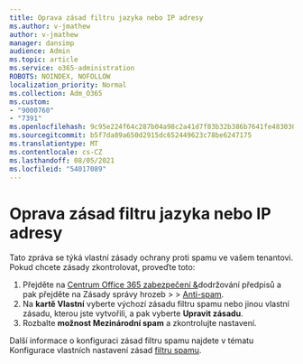 ```yaml
---
title: Oprava zásad filtru jazyka nebo IP adresy
ms.author: v-jmathew
author: v-jmathew
manager: dansimp
audience: Admin
ms.topic: article
ms.service: o365-administration
ROBOTS: NOINDEX, NOFOLLOW
localization_priority: Normal
ms.collection: Adm_O365
ms.custom:
- "9000760"
- "7391"
ms.openlocfilehash: 9c95e224f64c287b04a98c2a41d7f83b32b386b7641fe483030fa8cc931855a8
ms.sourcegitcommit: b5f7da89a650d2915dc652449623c78be6247175
ms.translationtype: MT
ms.contentlocale: cs-CZ
ms.lasthandoff: 08/05/2021
ms.locfileid: "54017089"
---
```

# <a name="fix-languageip-filter-policy"></a>Oprava zásad filtru jazyka nebo IP adresy

Tato zpráva se týká vlastní zásady ochrany proti spamu ve vašem tenantovi. Pokud chcete zásady zkontrolovat, proveďte toto:

1. Přejděte na [Centrum Office 365 zabezpečení &](https://go.microsoft.com/fwlink/p/?linkid=2077143)dodržování předpisů a pak přejděte na Zásady správy hrozeb   >    >  [Anti-spam](https://go.microsoft.com/fwlink/?linkid=2101518).
2. Na **kartě Vlastní** vyberte  výchozí zásadu filtru spamu nebo jinou vlastní zásadu, kterou jste vytvořili, a pak vyberte **Upravit zásadu**.
3. Rozbalte **možnost Mezinárodní spam** a zkontrolujte nastavení.

Další informace o konfiguraci zásad filtru spamu najdete v tématu Konfigurace vlastních nastavení zásad [filtru spamu](https://go.microsoft.com/fwlink/?linkid=2101054).

